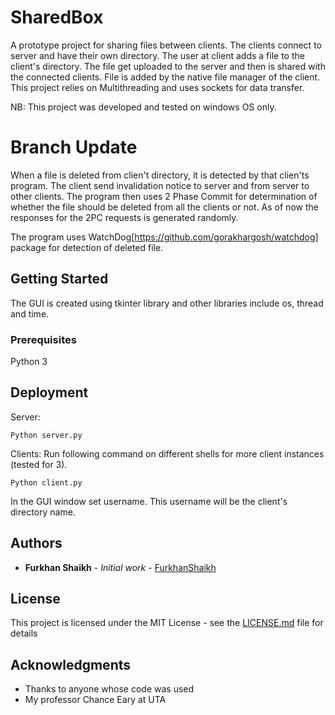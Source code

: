 # SharedBox

A prototype project for sharing files between clients. The clients connect to server and have their own directory. The user at client adds a file to the client's directory. The file get uploaded to the server and then is shared with the connected clients. File is added by the native file manager of the client. This project relies on Multithreading and uses sockets for data transfer.

NB: This project was developed and tested on windows OS only.

# Branch Update
When a file is deleted from clien't directory, it is detected by that clien'ts program. The client send invalidation notice to server and from server to other clients. The program then uses 2 Phase Commit for determination of whether the file should be deleted from all the clients or not. As of now the responses for the 2PC requests is generated randomly.

The program uses WatchDog[https://github.com/gorakhargosh/watchdog] package for detection of deleted file.

## Getting Started

The GUI is created using tkinter library and other libraries include os, thread and time.

### Prerequisites

Python 3

## Deployment

Server:
```
Python server.py
```

Clients:
Run following command on different shells for more client instances (tested for 3).
```
Python client.py
```
In the GUI window set username. This username will be the client's directory name.


## Authors

* **Furkhan Shaikh** - *Initial work* - [FurkhanShaikh](https://github.com/FurkhanShaikh)

## License

This project is licensed under the MIT License - see the [LICENSE.md](LICENSE.md) file for details

## Acknowledgments

* Thanks to anyone whose code was used
* My professor Chance Eary at UTA

